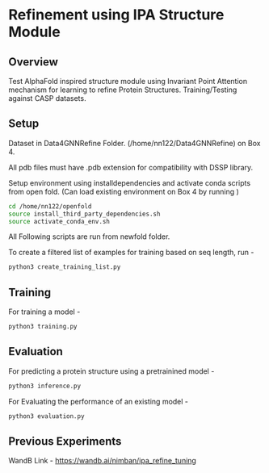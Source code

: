 # Refinement using IPA Structure Module

## Overview

Test AlphaFold inspired structure module using Invariant Point Attention mechanism for learning to refine Protein Structures.
Training/Testing against CASP datasets.


## Setup 

Dataset in Data4GNNRefine Folder. (/home/nn122/Data4GNNRefine) on Box 4.

All pdb files must have .pdb extension for compatibility with DSSP library.

Setup environment using installdependencies and activate conda scripts from open fold. 
(Can load existing environment on Box 4 by running )
```bash
cd /home/nn122/openfold
source install_third_party_dependencies.sh
source activate_conda_env.sh
```

All Following scripts are run from newfold folder.

To create a filtered list of examples for training based on seq length, run - 
```bash
python3 create_training_list.py
```


## Training 

For training a model - 
```bash
python3 training.py
```


## Evaluation

For predicting a protein structure using a pretrainined model - 
```bash
python3 inference.py
```

For Evaluating the performance of an existing model -
```bash
python3 evaluation.py
```

## Previous Experiments

WandB Link - https://wandb.ai/nimban/ipa_refine_tuning
